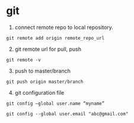 # git

1. connect remote repo to local repository.
```
git remote add origin remote_repo_url
```

2. git remote url for pull, push
```
git remote -v
```

3. push to master/branch
```
git push origin master/branch
```

4. git configuration file
```
git config –global user.name “myname”

git config --global user.email "abc@gmail.com"
```
